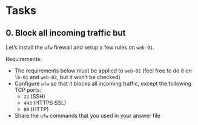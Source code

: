 # Tasks
## 0. Block all incoming traffic but
Let’s install the `ufw` firewall and setup a few rules on `web-01`.

Requirements:

- The requirements below must be applied to `web-01` (feel free to do it on `lb-01` and `web-02`, but it won’t be checked)
- Configure `ufw` so that it blocks all incoming traffic, except the following TCP ports:
  - `22` (SSH)
  - `443` (HTTPS SSL)
  - `80` (HTTP)
- Share the `ufw` commands that you used in your answer file
